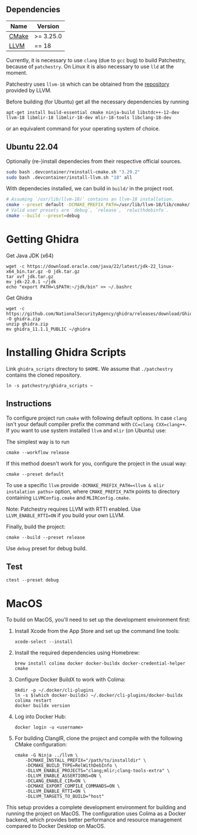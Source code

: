 
## Dependencies

| Name | Version |
| ---- | ------- |
| [CMake](https://cmake.org/) | >= 3.25.0 |
| [LLVM](http://llvm.org/) | == 18 |

Currently, it is necessary to use `clang` (due to `gcc` bug) to build Patchestry, because of `patchestry`. On Linux it is also necessary to use `lld` at the moment.

Patchestry uses `llvm-18` which can be obtained from the [repository](https://apt.llvm.org/) provided by LLVM.

Before building (for Ubuntu) get all the necessary dependencies by running
```
apt-get install build-essential cmake ninja-build libstdc++-12-dev llvm-18 libmlir-18 libmlir-18-dev mlir-18-tools libclang-18-dev
```
or an equivalent command for your operating system of choice.

## Ubuntu 22.04

Optionally (re-)install dependecies from their respective official sources.

```sh
sudo bash .devcontainer/reinstall-cmake.sh "3.29.2"
sudo bash .devcontainer/install-llvm.sh "18" all
```

With dependecies installed, we can build in `build/` in the project root.
```sh
# Assuming `/usr/lib/llvm-18/` contains an llvm-18 installation.
cmake --preset default -DCMAKE_PREFIX_PATH=/usr/lib/llvm-18/lib/cmake/
# Valid user presets are `debug`, `release`, `relwithdebinfo`.
cmake --build --preset=debug
```

# Getting Ghidra

Get Java JDK (x64)

```shell
wget -c https://download.oracle.com/java/22/latest/jdk-22_linux-x64_bin.tar.gz -O jdk.tar.gz
tar xvf jdk.tar.gz
mv jdk-22.0.1 ~/jdk
echo "export PATH=\$PATH:~/jdk/bin" >> ~/.bashrc
```

Get Ghidra
```shell
wget -c https://github.com/NationalSecurityAgency/ghidra/releases/download/Ghidra_11.1.1_build/ghidra_11.1.1_PUBLIC_20240614.zip -O ghidra.zip
unzip ghidra.zip
mv ghidra_11.1.1_PUBLIC ~/ghidra
```

# Installing Ghidra Scripts

Link `ghidra_scripts` directory to `$HOME`. We assume that `./patchestry` contains the cloned repository.
```shell
ln -s patchestry/ghidra_scripts ~
```


## Instructions

To configure project run `cmake` with following default options.
In case `clang` isn't your default compiler prefix the command with `CC=clang CXX=clang++`.
If you want to use system installed `llvm` and `mlir` (on Ubuntu) use:

The simplest way is to run

```
cmake --workflow release
```

If this method doesn't work for you, configure the project in the usual way:

```
cmake --preset default
```

To use a specific `llvm` provide `-DCMAKE_PREFIX_PATH=<llvm & mlir instalation paths>` option, where `CMAKE_PREFIX_PATH` points to directory containing `LLVMConfig.cmake` and `MLIRConfig.cmake`.

Note: Patchestry requires LLVM with RTTI enabled. Use `LLVM_ENABLE_RTTI=ON` if you build your own LLVM.


Finally, build the project:

```
cmake --build --preset release
```

Use `debug` preset for debug build.

## Test

```
ctest --preset debug
```

# MacOS

To build on MacOS, you'll need to set up the development environment first:

1. Install Xcode from the App Store and set up the command line tools:
   ```
   xcode-select --install
   ```

2. Install the required dependencies using Homebrew:
   ```
   brew install colima docker docker-buildx docker-credential-helper cmake
   ```

3. Configure Docker BuildX to work with Colima:
   ```
   mkdir -p ~/.docker/cli-plugins
   ln -s $(which docker-buildx) ~/.docker/cli-plugins/docker-buildx
   colima restart
   docker buildx version
   ```

4. Log into Docker Hub:
   ```
   docker login -u <username>
   ```

5. For building ClangIR, clone the project and compile with the following CMake configuration:
   ```
   cmake -G Ninja ../llvm \
       -DCMAKE_INSTALL_PREFIX="/path/to/installdir" \
       -DCMAKE_BUILD_TYPE=RelWithDebInfo \
       -DLLVM_ENABLE_PROJECTS="clang;mlir;clang-tools-extra" \
       -DLLVM_ENABLE_ASSERTIONS=ON \
       -DCLANG_ENABLE_CIR=ON \
       -DCMAKE_EXPORT_COMPILE_COMMANDS=ON \
       -DLLVM_ENABLE_RTTI=ON \
       -DLLVM_TARGETS_TO_BUILD="host"
   ```

This setup provides a complete development environment for building and running the project on MacOS. The configuration uses Colima as a Docker backend, which provides better performance and resource management compared to Docker Desktop on MacOS.

